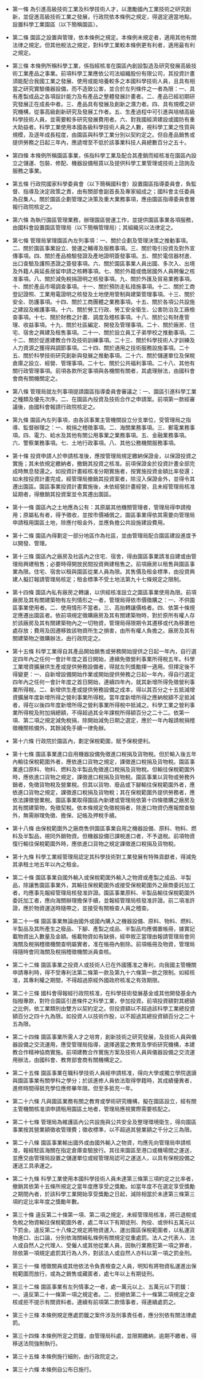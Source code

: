 * 第一條 為引進高級技術工業及科學技術人才，以激勵國內工業技術之研究創新，並促進高級技術工業之發展，行政院依本條例之規定，得選定適當地點，設置科學工業園區（以下簡稱園區）。

* 第二條 園區之設置與管理，依本條例之規定。本條例未規定者，適用其他有關法律之規定。但其他稅法之規定，對科學工業較本條例更有利者，適用最有利之規定。

* 第三條 本條例所稱科學工業，係指經核准在園區內創設製造及研究發展高級技術工業產品之事業。前項科學工業應依公司法組織股份有限公司，其投資計畫須能配合我國工業之發展、使用或能培養較多之本國科學技術人員，且具有相當之研究實驗儀器設備，而不造致公害，並合於左列條件之一者為限：一、具有產製成品之各項設計能力及有產品之整體發展計畫者。二、產品已經初期研究發展正在成長中者。三、產品具有發展及創新之潛力者。四、具有規模之研究機構，從事高級創新研究及發展工作者。五、生產過程中可引進與培植高級科學技術人員，並需要較多研究發展費用者。六、對我國經濟建設或國防有重大助益者。科學工業使用本國各級科學技術人員之人數，視科學工業之性質與規模，及逐年成長程度，由園區與科學工業分別以契約定之。但自產品銷售或提供勞務之日起三年內，應遞增至不低於該事業科技人員總數百分之五十。

* 第四條 本條例所稱園區事業，係指科學工業及配合其產銷而經核准在園區內設立之儲運、包裝、修配、機器設備租賃以及提供科學工業管理或技術上諮詢及服務之事業。

* 第五條 行政院國家科學委員會（以下簡稱國科會）設置園區指導委員會，負監督、指導及決定政策之責，由有關部會副首長及專家組成之；國科會主任委員為召集人。關於園區企劃管理之決策及重大業務事項，應由園區指導委員會層報行政院核定之。

* 第六條 為執行園區管理業務，辦理園區營運工作，並提供園區事業各項服務，由國科會設置園區管理局（以下簡稱管理局）；其組織另以法律定之。

* 第七條 管理局掌理園區內左列事項：一、關於企劃及管理決策之推動事項。二、關於園區事業設立、營運之輔導及服務事項。三、關於吸引投資及對外宣傳事項。四、關於產品檢驗發證及產地證明簽發事項。五、關於電信器材進、出口查驗及護照憑證之簽發事項。六、關於園區事業人員出國、多次入、出境及外籍人員延長居留申請之核轉事項。七、關於外籍或僑居國外人員聘僱之核准事項。八、關於減免稅捐證明之核發事項。九、關於外匯及貿易業務事項。十、關於產品市場調查事項。十一、關於預防走私措施事項。十二、關於工商登記證照、工業用電證明之核發及土地使用管制與建築管理事項。十三、關於安全、防護事項。十四、關於工商團體之業務事項。十五、關於各項公共設施之建設及維護事項。十六、關於勞工行政、勞工安全衛生、公害防治及工廠檢查事項。十七、關於財務之計畫、調度及稽核事項。十八、關於公有財產管理、收益事項。十九、關於社區編定、開發及管理事項。二十、關於廠房、住宅、宿舍之興建及租售事項。二十一、關於設立員工子弟學校之推動事項。二十二、關於促進建教合作及技術訓練事項。二十三、關於科學技術人才訓練及人力資源之獲得與調節事項。二十四、關於通用之技術服務設施事項。二十五、關於科學技術研究創新與發展之推動事項。二十六、關於儲運單位及保稅倉庫之設立、經營、管理事項。二十七、關於公共福利事項。二十八、其他有關行政管理事項。前項各款所定事項與各機關有關者，其處理辦法，由國科會會商有關機關定之。

* 第八條 管理局就左列事項提請園區指導委員會審議之：一、園區引進科學工業之種類及優先次序。二、在園區內投資及技術合作之申請案。前項第一款經審議後，由國科會報請行政院核定之。

* 第九條 園區內左列事項，由各該事業主管機關設立分支單位，受管理局之指導、監督辦理之：一、稅捐之稽徵事項。二、海關業務事項。三、郵電業務事項。四、電力、給水及其他有關公用事業之業務事項。五、金融業務事項。六、警察業務事項。七、土地行政事項。八、其他公務機關服務事項。

* 第十條 投資申請人於申請核准後，應按管理局規定繳納保證金，以保證投資之實施；其未依規定繳納者，撤銷其投資之核准。前項保證金於投資計畫全部完成時無息發還之。如投資計畫經核准分期實施者，按實施投資金額比率發還；如未按投資計畫完成，經管理局撤銷其投資案者，除沒入保證金外，並得令其遷出園區。園區事業投資計畫實施後，未依經營計畫經營，且未經管理局核准延期者，得撤銷其投資案並令其遷出園區。

* 第十一條 園區內之土地應為公有：其原屬其他機關管理者，管理局得申請撥用；原屬私有者，得予徵收，並按市價補償之。園區事業得依其需要向管理局申請租用園區土地，除應付租金外，並應負擔公共設施建設費用。

* 第十二條 園區內得劃定一部分地區作為社區，並由管理局配合園區建設進度予以開發、管理。

* 第十三條 園區內之廠房及社區內之住宅、宿舍，得由園區事業請准自建或由管理局興建租售；必要時得開放民間投資興建租售之。前項廠房以租售與園區事業為限。住宅、宿舍以租與園區從業人員為限。其售價及租金標準，由投資興建人擬訂報請管理局核定；租金標準不受土地法第九十七條規定之限制。

* 第十四條 園區內私有廠房之轉讓，以供經核准設立之園區事業使用為限。前項廠房及其有關建築物有左列情形之一者，管理局得依市價徵購之：一、不供園區事業使用者。二、使用情形不當者。三、高抬轉讓價格者。四、依第十條規定應遷出園區者。依前項規定徵購廠房及其有關建築物時，對於原所有權人存於該廠房及其有關建築物內之一切物資，管理局得限期令其遷移或代為移置他處存放；費用及因遷移致該物資所生之損害，由所有權人負擔之。廠房及其有關建築物之徵購辦法，由行政院定之。

* 第十五條 科學工業得自其產品開始銷售或勞務開始提供之日起一年內，自行選定四年內之任何一會計年度之首日開始，連續免徵營利事業所得稅五年。科學工業增資擴展供生產或提供勞務設備者，得就左列獎勵擇一適用。但擇定後不得變更：一、自新增設備開始作業或開始提供勞務之日起一年內，得自行選定四年內之任何一會計年度之首日開始，連續四年內，就其新增所得免徵營利事業所得稅。二、新增供生產或提供勞務設備之成本，得以其百分之十五抵減增資擴展年度新增所得之營利事業所得稅。當年度新增所得之應納稅額不足抵減者，得在以後四年度新增所得之營利事業所得稅中抵減之。科學工業之營利事業所得稅及附加捐總額，不得超過其全年課稅所得額百分之二十二。依第一項、第二項之規定減免稅捐，除開始減免日期之選定，應於一年內報請稅捐稽徵機關核備外，其餘減免手續一律免辦。

* 第十六條 行政院於園區內，劃定保稅範圍，賦予保稅便利。

* 第十七條 園區事業進口自用機器設備免徵進口稅捐及貨物稅。但於輸入後五年內輸往保稅範圍外者，應依進口貨物之規定，課徵進口稅捐及貨物稅。園區事業進口原料、物料、燃料及半製品免徵進口稅捐及貨物稅。但輸往保稅範圍外時，應依進口貨物之規定，課徵進口稅捐及貨物稅。園區事業以貨物或勞務外銷者，免徵貨物稅及營業稅。但其以貨物、廢品或下腳輸往保稅範圍外者，應依進口貨物之規定，課徵進口稅捐及貨物稅；其在保稅範圍外提供勞務者，應依法課徵營業稅。園區事業取得園區內新建或管理局依第十四條徵購之廠房及其有關建築物，免徵契稅。依本條規定免徵稅捐者，除進口物資仍應報關查驗外，無需辦理免徵、擔保、記帳及押稅手續。

* 第十八條 由保稅範圍外之廠商售供園區事業自用之機器設備、原料、物料、燃料及半製品，視同外銷物資。但機器設備已課稅進口者，不予退稅。前項物資復行輸往保稅範圍外時，應依進口貨物之規定課徵進口稅捐及貨物稅。

* 第十九條 科學工業經管理局認定其科學技術對工業發展有特殊貢獻者，得減免其承租土地五年以內之租金。

* 第二十條 園區事業自國外輸入或保稅範圍外輸入之物資或產製之成品、半製品，除讓售園區事業外，其輸往保稅範圍外或接受保稅範圍外之廠商委託加工者，均應事先報經管理局核發准許證。園區事業原料、半製品輸往保稅範圍外委託加工者，應向海關辦理擔保手續，並報經管理局核發准許證。前二項准許證，應於物資運送時隨帶之，並接受有關檢查人員之稽查。

* 第二十一條 園區事業無論由國外或國內購入之機器設備、原料、物料、燃料、半製品及其所產生之廢品、下腳、產製之成品、半製品均應備置帳冊，據實記載物資出入數量及金額。帳載物資如有缺損，經申敘正當理由報請管理局會同海關及稅捐稽徵機關查明屬實者，准在帳冊內剔除。前項帳冊及物資，管理局得隨時會同海關及稅捐稽徵機關派員查核。

* 第二十二條 園區事業之投資人或技術人已在外國獲准之專利，向我國主管機關申請專利時，得不受專利法第二條第一款及第九十六條第一款之限制。如經核准，其專利權之期間，不得超過原經外國政府核准之有效期限。

* 第二十三條 國科會得報經行政院核准，在科學技術發展基金或其他開發基金內指撥專款，對符合園區引進條件之科學工業，參加投資。前項投資額對其總額之比例，依工業類別由雙方以契約定之。但投資額以不超過該科學工業總投資額百分之四十九為限。如投資人以技術作股，以不超過其總投資額百分之二十五為限。

* 第二十四條 園區事業所需人才之培育，創新技術之研究發展，及技術人員與儀器設備之交流運用，應受管理局指導，選擇適當之教育及學術研究機構，本建教合作精神協商實施。前項建教合作實施方案及技術人員與儀器設備之交流運用辦法，由國科會、教育部會商有關機構定之。

* 第二十五條 園區事業在職科學技術人員經申請核准，得向大學或獨立學院選讀與園區事業有關學科之學分；於該進修人員依法取得學籍時，其成績優異者，進修時間得抵充學位應修畢年限。但至多抵充一年。

* 第二十六條 凡與園區業務有關之教育或學術研究機構，擬在園區設立，經有關主管機關核准須申請租用園區土地者，管理局應視實際需要核配之。

* 第二十七條 管理局為維護區內公共設施與公共安全及整理環境衛生，得向園區事業按其營業額徵收管理費；徵收標準，以不超過其營業額之千分之三為限。

* 第二十八條 園區事業輸出國外或由國外輸入之物資，均應先向管理局申請核准，報經駐區海關在指定倉庫查驗放行。其往來園區至港口或機場間之運送，並應交由管理局設置之儲運單位或經管理局認可之運送人，以具有保稅設備之運送工具承運之。

* 第二十九條 科學工業使用本國科學技術人員未達第三條第三項約定之比率者，撤銷其依第十五條所規定之當年度應享受之獎勵。如當年度不在選定享受獎勵之期間內者，於該科學工業開始享受獎勵之日起，減除相當於未達第三條第三項約定比率年度之獎勵年數。

* 第三十條 違反第二十條第一項、第二項之規定，未經管理局核准，將已退稅或免稅之物資輸往保稅範圍外者，處二年以下有期徒刑、拘役、或併科五萬元以下罰金。違反第二十八條之規定將物資運入、運出園區保稅範圍者，以私運貨物進口、出口論，分別依海關緝私條例有關規定從重處罰。法人之代表人、法人或自然人之代理人、受僱人或其他從業人員，因執行業務犯第一項之罪者，除依第一項規定處罰其行為人外，對該法人或自然人亦科以第一項之罰金刑。

* 第三十一條 稽徵關員或其他依法令負責檢查之人員，明知有將物資私運進出保稅範圍而放行，或為之銷售或藏匿者，處七年以上有期徒刑。

* 第三十二條 園區事業有左列情事之一者，處一萬元以上、五萬元以下罰鍰：一、違反第二十一條第一項之規定者。二、拒絕依第二十一條第二項規定之查核或拒不提示有關資料者。連續有前項第二款情事者，得連續處罰之。

* 第三十三條 本條例規定應處罰鍰之案件涉及刑事責任者，應分別依有關法律處罰。

* 第三十四條 本條例所定之罰鍰，由管理局科處，並限期繳納，逾期不繳者，得移送法院強制執行。

* 第三十五條 本條例施行細則，由行政院定之。

* 第三十六條 本條例自公布日施行。

